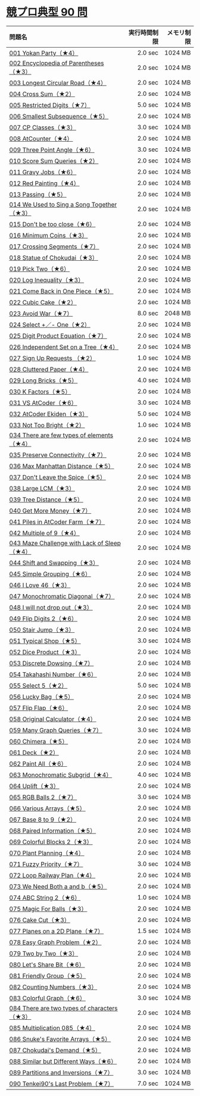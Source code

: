 # [競プロ典型 90 問](https://atcoder.jp/contests/typical90)

問題名 | 実行時間制限 | メモリ制限
:-- | --: | --:
[001 Yokan Party（★4）](https://atcoder.jp/contests/typical90/tasks/typical90_a) | 2.0 sec | 1024 MB
[002 Encyclopedia of Parentheses（★3）](https://atcoder.jp/contests/typical90/tasks/typical90_b) | 2.0 sec | 1024 MB
[003 Longest Circular Road（★4）](https://atcoder.jp/contests/typical90/tasks/typical90_c) | 2.0 sec | 1024 MB
[004 Cross Sum（★2）](https://atcoder.jp/contests/typical90/tasks/typical90_d) | 2.0 sec | 1024 MB
[005 Restricted Digits（★7）](https://atcoder.jp/contests/typical90/tasks/typical90_e) | 5.0 sec | 1024 MB
[006 Smallest Subsequence（★5）](https://atcoder.jp/contests/typical90/tasks/typical90_f) | 2.0 sec | 1024 MB
[007 CP Classes（★3）](https://atcoder.jp/contests/typical90/tasks/typical90_g) | 3.0 sec | 1024 MB
[008 AtCounter（★4）](https://atcoder.jp/contests/typical90/tasks/typical90_h) | 2.0 sec | 1024 MB
[009 Three Point Angle（★6）](https://atcoder.jp/contests/typical90/tasks/typical90_i) | 3.0 sec | 1024 MB
[010 Score Sum Queries（★2）](https://atcoder.jp/contests/typical90/tasks/typical90_j) | 2.0 sec | 1024 MB
[011 Gravy Jobs（★6）](https://atcoder.jp/contests/typical90/tasks/typical90_k) | 2.0 sec | 1024 MB
[012 Red Painting（★4）](https://atcoder.jp/contests/typical90/tasks/typical90_l) | 2.0 sec | 1024 MB
[013 Passing（★5）](https://atcoder.jp/contests/typical90/tasks/typical90_m) | 2.0 sec | 1024 MB
[014 We Used to Sing a Song Together（★3）](https://atcoder.jp/contests/typical90/tasks/typical90_n) | 2.0 sec | 1024 MB
[015 Don't be too close（★6）](https://atcoder.jp/contests/typical90/tasks/typical90_o) | 2.0 sec | 1024 MB
[016 Minimum Coins（★3）](https://atcoder.jp/contests/typical90/tasks/typical90_p) | 2.0 sec | 1024 MB
[017 Crossing Segments（★7）](https://atcoder.jp/contests/typical90/tasks/typical90_q) | 2.0 sec | 1024 MB
[018 Statue of Chokudai（★3）](https://atcoder.jp/contests/typical90/tasks/typical90_r) | 2.0 sec | 1024 MB
[019 Pick Two（★6）](https://atcoder.jp/contests/typical90/tasks/typical90_s) | 2.0 sec | 1024 MB
[020 Log Inequality（★3）](https://atcoder.jp/contests/typical90/tasks/typical90_t) | 2.0 sec | 1024 MB
[021 Come Back in One Piece（★5）](https://atcoder.jp/contests/typical90/tasks/typical90_u) | 2.0 sec | 1024 MB
[022 Cubic Cake（★2）](https://atcoder.jp/contests/typical90/tasks/typical90_v) | 2.0 sec | 1024 MB
[023 Avoid War（★7）](https://atcoder.jp/contests/typical90/tasks/typical90_w) | 8.0 sec | 2048 MB
[024 Select +／- One（★2）](https://atcoder.jp/contests/typical90/tasks/typical90_x) | 2.0 sec | 1024 MB
[025 Digit Product Equation（★7）](https://atcoder.jp/contests/typical90/tasks/typical90_y) | 2.0 sec | 1024 MB
[026 Independent Set on a Tree（★4）](https://atcoder.jp/contests/typical90/tasks/typical90_z) | 2.0 sec | 1024 MB
[027 Sign Up Requests （★2）](https://atcoder.jp/contests/typical90/tasks/typical90_aa) | 1.0 sec | 1024 MB
[028 Cluttered Paper（★4）](https://atcoder.jp/contests/typical90/tasks/typical90_ab) | 2.0 sec | 1024 MB
[029 Long Bricks（★5）](https://atcoder.jp/contests/typical90/tasks/typical90_ac) | 4.0 sec | 1024 MB
[030 K Factors（★5）](https://atcoder.jp/contests/typical90/tasks/typical90_ad) | 2.0 sec | 1024 MB
[031 VS AtCoder（★6）](https://atcoder.jp/contests/typical90/tasks/typical90_ae) | 3.0 sec | 1024 MB
[032 AtCoder Ekiden（★3）](https://atcoder.jp/contests/typical90/tasks/typical90_af) | 5.0 sec | 1024 MB
[033 Not Too Bright（★2）](https://atcoder.jp/contests/typical90/tasks/typical90_ag) | 1.0 sec | 1024 MB
[034 There are few types of elements（★4）](https://atcoder.jp/contests/typical90/tasks/typical90_ah) | 2.0 sec | 1024 MB
[035 Preserve Connectivity（★7）](https://atcoder.jp/contests/typical90/tasks/typical90_ai) | 2.0 sec | 1024 MB
[036 Max Manhattan Distance（★5）](https://atcoder.jp/contests/typical90/tasks/typical90_aj) | 2.0 sec | 1024 MB
[037 Don't Leave the Spice（★5）](https://atcoder.jp/contests/typical90/tasks/typical90_ak) | 2.0 sec | 1024 MB
[038 Large LCM（★3）](https://atcoder.jp/contests/typical90/tasks/typical90_al) | 2.0 sec | 1024 MB
[039 Tree Distance（★5）](https://atcoder.jp/contests/typical90/tasks/typical90_am) | 2.0 sec | 1024 MB
[040 Get More Money（★7）](https://atcoder.jp/contests/typical90/tasks/typical90_an) | 2.0 sec | 1024 MB
[041 Piles in AtCoder Farm（★7）](https://atcoder.jp/contests/typical90/tasks/typical90_ao) | 2.0 sec | 1024 MB
[042 Multiple of 9（★4）](https://atcoder.jp/contests/typical90/tasks/typical90_ap) | 2.0 sec | 1024 MB
[043 Maze Challenge with Lack of Sleep（★4）](https://atcoder.jp/contests/typical90/tasks/typical90_aq) | 2.0 sec | 1024 MB
[044 Shift and Swapping（★3）](https://atcoder.jp/contests/typical90/tasks/typical90_ar) | 2.0 sec | 1024 MB
[045 Simple Grouping（★6）](https://atcoder.jp/contests/typical90/tasks/typical90_as) | 2.0 sec | 1024 MB
[046 I Love 46（★3）](https://atcoder.jp/contests/typical90/tasks/typical90_at) | 2.0 sec | 1024 MB
[047 Monochromatic Diagonal（★7）](https://atcoder.jp/contests/typical90/tasks/typical90_au) | 2.0 sec | 1024 MB
[048 I will not drop out（★3）](https://atcoder.jp/contests/typical90/tasks/typical90_av) | 2.0 sec | 1024 MB
[049 Flip Digits 2（★6）](https://atcoder.jp/contests/typical90/tasks/typical90_aw) | 2.0 sec | 1024 MB
[050 Stair Jump（★3）](https://atcoder.jp/contests/typical90/tasks/typical90_ax) | 2.0 sec | 1024 MB
[051 Typical Shop（★5）](https://atcoder.jp/contests/typical90/tasks/typical90_ay) | 3.0 sec | 1024 MB
[052 Dice Product（★3）](https://atcoder.jp/contests/typical90/tasks/typical90_az) | 2.0 sec | 1024 MB
[053 Discrete Dowsing（★7）](https://atcoder.jp/contests/typical90/tasks/typical90_ba) | 2.0 sec | 1024 MB
[054 Takahashi Number（★6）](https://atcoder.jp/contests/typical90/tasks/typical90_bb) | 2.0 sec | 1024 MB
[055 Select 5（★2）](https://atcoder.jp/contests/typical90/tasks/typical90_bc) | 5.0 sec | 1024 MB
[056 Lucky Bag（★5）](https://atcoder.jp/contests/typical90/tasks/typical90_bd) | 2.0 sec | 1024 MB
[057 Flip Flap（★6）](https://atcoder.jp/contests/typical90/tasks/typical90_be) | 2.0 sec | 1024 MB
[058 Original Calculator（★4）](https://atcoder.jp/contests/typical90/tasks/typical90_bf) | 2.0 sec | 1024 MB
[059 Many Graph Queries（★7）](https://atcoder.jp/contests/typical90/tasks/typical90_bg) | 3.0 sec | 1024 MB
[060 Chimera（★5）](https://atcoder.jp/contests/typical90/tasks/typical90_bh) | 2.0 sec | 1024 MB
[061 Deck（★2）](https://atcoder.jp/contests/typical90/tasks/typical90_bi) | 2.0 sec | 1024 MB
[062 Paint All（★6）](https://atcoder.jp/contests/typical90/tasks/typical90_bj) | 2.0 sec | 1024 MB
[063 Monochromatic Subgrid（★4）](https://atcoder.jp/contests/typical90/tasks/typical90_bk) | 4.0 sec | 1024 MB
[064 Uplift（★3）](https://atcoder.jp/contests/typical90/tasks/typical90_bl) | 2.0 sec | 1024 MB
[065 RGB Balls 2（★7）](https://atcoder.jp/contests/typical90/tasks/typical90_bm) | 3.0 sec | 1024 MB
[066 Various Arrays（★5）](https://atcoder.jp/contests/typical90/tasks/typical90_bn) | 2.0 sec | 1024 MB
[067 Base 8 to 9（★2）](https://atcoder.jp/contests/typical90/tasks/typical90_bo) | 2.0 sec | 1024 MB
[068 Paired Information（★5）](https://atcoder.jp/contests/typical90/tasks/typical90_bp) | 2.0 sec | 1024 MB
[069 Colorful Blocks 2（★3）](https://atcoder.jp/contests/typical90/tasks/typical90_bq) | 2.0 sec | 1024 MB
[070 Plant Planning（★4）](https://atcoder.jp/contests/typical90/tasks/typical90_br) | 2.0 sec | 1024 MB
[071 Fuzzy Priority（★7）](https://atcoder.jp/contests/typical90/tasks/typical90_bs) | 3.0 sec | 1024 MB
[072 Loop Railway Plan（★4）](https://atcoder.jp/contests/typical90/tasks/typical90_bt) | 2.0 sec | 1024 MB
[073 We Need Both a and b（★5）](https://atcoder.jp/contests/typical90/tasks/typical90_bu) | 2.0 sec | 1024 MB
[074 ABC String 2（★6）](https://atcoder.jp/contests/typical90/tasks/typical90_bv) | 1.0 sec | 1024 MB
[075 Magic For Balls（★3）](https://atcoder.jp/contests/typical90/tasks/typical90_bw) | 2.0 sec | 1024 MB
[076 Cake Cut（★3）](https://atcoder.jp/contests/typical90/tasks/typical90_bx) | 2.0 sec | 1024 MB
[077 Planes on a 2D Plane（★7）](https://atcoder.jp/contests/typical90/tasks/typical90_by) | 1.5 sec | 1024 MB
[078 Easy Graph Problem（★2）](https://atcoder.jp/contests/typical90/tasks/typical90_bz) | 2.0 sec | 1024 MB
[079 Two by Two（★3）](https://atcoder.jp/contests/typical90/tasks/typical90_ca) | 2.0 sec | 1024 MB
[080 Let's Share Bit（★6）](https://atcoder.jp/contests/typical90/tasks/typical90_cb) | 2.0 sec | 1024 MB
[081 Friendly Group（★5）](https://atcoder.jp/contests/typical90/tasks/typical90_cc) | 2.0 sec | 1024 MB
[082 Counting Numbers（★3）](https://atcoder.jp/contests/typical90/tasks/typical90_cd) | 2.0 sec | 1024 MB
[083 Colorful Graph（★6）](https://atcoder.jp/contests/typical90/tasks/typical90_ce) | 3.0 sec | 1024 MB
[084 There are two types of characters（★3）](https://atcoder.jp/contests/typical90/tasks/typical90_cf) | 2.0 sec | 1024 MB
[085 Multiplication 085（★4）](https://atcoder.jp/contests/typical90/tasks/typical90_cg) | 2.0 sec | 1024 MB
[086 Snuke's Favorite Arrays（★5）](https://atcoder.jp/contests/typical90/tasks/typical90_ch) | 2.0 sec | 1024 MB
[087 Chokudai's Demand（★5）](https://atcoder.jp/contests/typical90/tasks/typical90_ci) | 2.0 sec | 1024 MB
[088 Similar but Different Ways（★6）](https://atcoder.jp/contests/typical90/tasks/typical90_cj) | 2.0 sec | 1024 MB
[089 Partitions and Inversions（★7）](https://atcoder.jp/contests/typical90/tasks/typical90_ck) | 3.0 sec | 1024 MB
[090 Tenkei90's Last Problem（★7）](https://atcoder.jp/contests/typical90/tasks/typical90_cl) | 7.0 sec | 1024 MB
